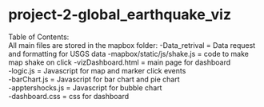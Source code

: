 # project-2-global_earthquake_viz

Table of Contents:  
All main files are stored in the mapbox folder:
-Data_retrival = Data request and formatting for USGS data
-mapbox/static/js/shake.js = code to make map shake on click
-vizDashboard.html = main page for dashboard  
-logic.js = Javascript for map and marker click events  
-barChart.js = Javascript for bar chart and pie chart  
-apptershocks.js = Javascript for bubble chart  
-dashboard.css = css for dashboard  

